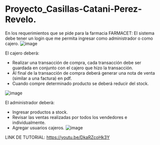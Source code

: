 # Proyecto_Casillas-Catani-Perez-Revelo.

En los requerimientos que se pide para la farmacia FARMACET:
El sistema debe tener un login que me permita ingresar como administrador o como cajero.
![image](https://github.com/Alan-Perez02/Proyecto_Casillas-Catani-Perez-Revelo/assets/117744029/effafdb9-e743-4152-8f01-ce870c3a4c51)

El cajero deberà:
- Realizar una transacción de compra, cada transacción debe ser guardada en conjunto con el cajero que hizo la transacción.
- Al final de la transacción de compra deberá generar una nota de venta (similar a una factura) en pdf.
- Cuando compre determinado producto se deberá reducir del stock.

![image](https://github.com/Alan-Perez02/Proyecto_Casillas-Catani-Perez-Revelo/assets/117744029/1a596db1-8758-4dfc-be69-a6604b3bab04)

El administrador deberà:
- Ingresar productos a stock.
- Revisar las ventas realizadas por todos los vendedores e individualmente.
- Agregar usuarios cajeros.
![image](https://github.com/Alan-Perez02/Proyecto_Casillas-Catani-Perez-Revelo/assets/117744029/b312821f-fad3-4ebc-a025-b5c3d24316ca)

 LINK DE TUTORIAL: https://youtu.be/DkaRZcoHk3Y

